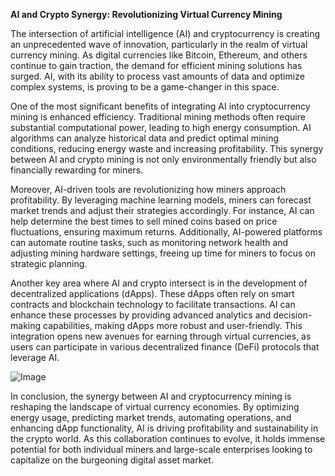 **AI and Crypto Synergy: Revolutionizing Virtual Currency Mining**

The intersection of artificial intelligence (AI) and cryptocurrency is creating an unprecedented wave of innovation, particularly in the realm of virtual currency mining. As digital currencies like Bitcoin, Ethereum, and others continue to gain traction, the demand for efficient mining solutions has surged. AI, with its ability to process vast amounts of data and optimize complex systems, is proving to be a game-changer in this space.

One of the most significant benefits of integrating AI into cryptocurrency mining is enhanced efficiency. Traditional mining methods often require substantial computational power, leading to high energy consumption. AI algorithms can analyze historical data and predict optimal mining conditions, reducing energy waste and increasing profitability. This synergy between AI and crypto mining is not only environmentally friendly but also financially rewarding for miners.

Moreover, AI-driven tools are revolutionizing how miners approach profitability. By leveraging machine learning models, miners can forecast market trends and adjust their strategies accordingly. For instance, AI can help determine the best times to sell mined coins based on price fluctuations, ensuring maximum returns. Additionally, AI-powered platforms can automate routine tasks, such as monitoring network health and adjusting mining hardware settings, freeing up time for miners to focus on strategic planning.

Another key area where AI and crypto intersect is in the development of decentralized applications (dApps). These dApps often rely on smart contracts and blockchain technology to facilitate transactions. AI can enhance these processes by providing advanced analytics and decision-making capabilities, making dApps more robust and user-friendly. This integration opens new avenues for earning through virtual currencies, as users can participate in various decentralized finance (DeFi) protocols that leverage AI.

![Image](https://github.com/user-attachments/assets/b8266eee-691e-4ee1-99ef-bfa10d234fd4)

In conclusion, the synergy between AI and cryptocurrency mining is reshaping the landscape of virtual currency economies. By optimizing energy usage, predicting market trends, automating operations, and enhancing dApp functionality, AI is driving profitability and sustainability in the crypto world. As this collaboration continues to evolve, it holds immense potential for both individual miners and large-scale enterprises looking to capitalize on the burgeoning digital asset market.